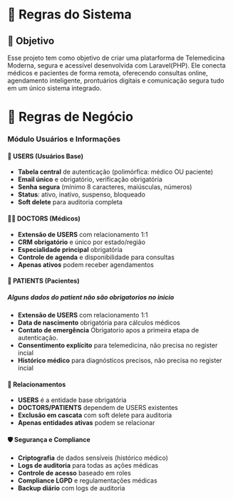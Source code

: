 # 📜 Regras do Sistema

## 🎯 Objetivo
Esse projeto tem como objetivo de criar uma platarforma de Telemedicina Moderna, segura e acessível desenvolvida com Laravel(PHP). Ele conecta médicos e pacientes de forma remota, oferecendo consultas online, agendamento inteligente, prontuários digitais e comunicação segura tudo em um único sistema integrado.

# 🏥 Regras de Negócio 

### Módulo Usuários e Informações

#### 👥 USERS (Usuários Base)
- **Tabela central** de autenticação (polimórfica: médico OU paciente)
- **Email único** e obrigatório, verificação obrigatória
- **Senha segura** (mínimo 8 caracteres, maiúsculas, números)
- **Status**: ativo, inativo, suspenso, bloqueado
- **Soft delete** para auditoria completa

#### 👨‍⚕️ DOCTORS (Médicos)
- **Extensão de USERS** com relacionamento 1:1
- **CRM obrigatório** e único por estado/região
- **Especialidade principal** obrigatória
- **Controle de agenda** e disponibilidade para consultas
- **Apenas ativos** podem receber agendamentos

#### 👤 PATIENTS (Pacientes)
##### Alguns dados do patient não são obrigatorios no inicio
- **Extensão de USERS** com relacionamento 1:1
- **Data de nascimento** obrigatória para cálculos médicos
- **Contato de emergência**  Obrigatorio apos a primeira etapa de autenticação.
- **Consentimento explícito** para telemedicina, não precisa no register incial
- **Histórico médico** para diagnósticos precisos, não precisa no register incial

#### 🔗 Relacionamentos
- **USERS** é a entidade base obrigatória
- **DOCTORS/PATIENTS** dependem de USERS existentes
- **Exclusão em cascata** com soft delete para auditoria
- **Apenas entidades ativas** podem se relacionar

#### 🛡️ Segurança e Compliance
- **Criptografia** de dados sensíveis (histórico médico)
- **Logs de auditoria** para todas as ações médicas
- **Controle de acesso** baseado em roles
- **Compliance LGPD** e regulamentações médicas
- **Backup diário** com logs de auditoria
